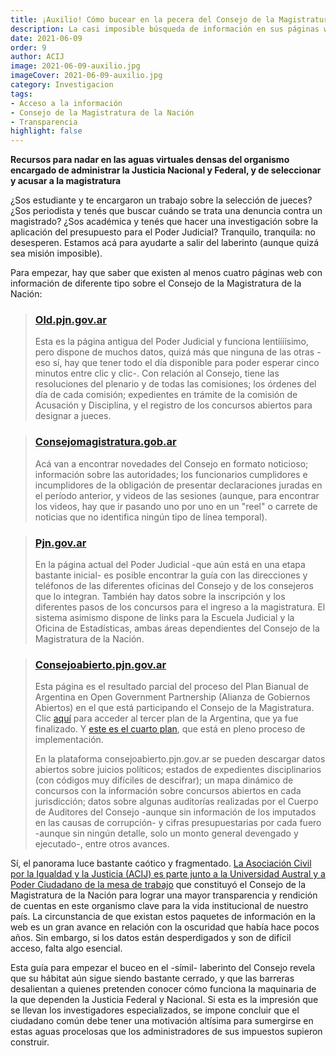 ```yaml
---
title: ¡Auxilio! Cómo bucear en la pecera del Consejo de la Magistratura
description: La casi imposible búsqueda de información en sus páginas web
date: 2021-06-09
order: 9
author: ACIJ
image: 2021-06-09-auxilio.jpg
imageCover: 2021-06-09-auxilio.jpg
category: Investigacion
tags:
- Acceso a la información
- Consejo de la Magistratura de la Nación
- Transparencia
highlight: false
---
```


**Recursos para nadar en las aguas virtuales densas del organismo encargado de administrar la Justicia Nacional y Federal, y de seleccionar y acusar a la magistratura**

¿Sos estudiante y te encargaron un trabajo sobre la selección de jueces? ¿Sos periodista y tenés que buscar cuándo se trata una denuncia contra un magistrado? ¿Sos académica y tenés que hacer una investigación sobre la aplicación del presupuesto para el Poder Judicial? Tranquilo, tranquila: no desesperen. Estamos acá para ayudarte a salir del laberinto (aunque quizá sea misión imposible).

Para empezar, hay que saber que existen al menos cuatro páginas web con información de diferente tipo sobre el Consejo de la Magistratura de la Nación:

> ### [**Old.pjn.gov.ar**](https://old.pjn.gov.ar/)
> 
> Esta es la página antigua del Poder Judicial y funciona lentíííísimo, pero dispone de muchos datos, quizá más que ninguna de las otras -eso sí, hay que tener todo el día disponible para poder esperar cinco minutos entre clic y clic-. Con relación al Consejo, tiene las resoluciones del plenario y de todas las comisiones; los órdenes del día de cada comisión; expedientes en trámite de la comisión de Acusación y Disciplina, y el registro de los concursos abiertos para designar a jueces.

> ### [**Consejomagistratura.gob.ar**](http://consejomagistratura.gob.ar/)
> 
> Acá van a encontrar novedades del Consejo en formato noticioso; información sobre las autoridades; los funcionarios cumplidores e incumplidores de la obligación de presentar declaraciones juradas en el período anterior, y videos de las sesiones (aunque, para encontrar los videos, hay que ir pasando uno por uno en un "reel" o carrete de noticias que no identifica ningún tipo de línea temporal).

> ### [**Pjn.gov.ar**](https://pjn.gov.ar/)
> 
> En la página actual del Poder Judicial -que aún está en una etapa bastante inicial- es posible encontrar la guía con las direcciones y teléfonos de las diferentes oficinas del Consejo y de los consejeros que lo integran. También hay datos sobre la inscripción y los diferentes pasos de los concursos para el ingreso a la magistratura. El sistema asimismo dispone de links para la Escuela Judicial y la Oficina de Estadísticas, ambas áreas dependientes del Consejo de la Magistratura de la Nación.

> ### [**Consejoabierto.pjn.gov.ar**](http://consejoabierto.pjn.gov.ar/)
> 
> Esta página es el resultado parcial del proceso del Plan Bianual de Argentina en Open Government Partnership (Alianza de Gobiernos Abiertos) en el que está participando el Consejo de la Magistratura. Clic [aquí](https://drive.google.com/file/d/0B6plaXO3RncLQkxkZ01UX2pGUjQ/view) para acceder al tercer plan de la Argentina, que ya fue finalizado. Y [este es el cuarto plan](https://www.argentina.gob.ar/jefatura/innovacion-publica/plangobiernoabierto), que está en pleno proceso de implementación.
> 
> En la plataforma consejoabierto.pjn.gov.ar se pueden descargar datos abiertos sobre juicios políticos; estados de expedientes disciplinarios (con códigos muy difíciles de descifrar); un mapa dinámico de concursos con la información sobre concursos abiertos en cada jurisdicción; datos sobre algunas auditorías realizadas por el Cuerpo de Auditores del Consejo -aunque sin información de los imputados en las causas de corrupción- y cifras presupuestarias por cada fuero -aunque sin ningún detalle, solo un monto general devengado y ejecutado-, entre otros avances.

Sí, el panorama luce bastante caótico y fragmentado. [La Asociación Civil por la Igualdad y la Justicia (ACIJ) es parte junto a la Universidad Austral y a Poder Ciudadano de la mesa de trabajo](https://www.opengovpartnership.org/members/argentina/commitments/AR0035/) que constituyó el Consejo de la Magistratura de la Nación para lograr una mayor transparencia y rendición de cuentas en este organismo clave para la vida institucional de nuestro país. La circunstancia de que existan estos paquetes de información en la web es un gran avance en relación con la oscuridad que había hace pocos años. Sin embargo, si los datos están desperdigados y son de difícil acceso, falta algo esencial.

Esta guía para empezar el buceo en el -símil- laberinto del Consejo revela que su hábitat aún sigue siendo bastante cerrado, y que las barreras desalientan a quienes pretenden conocer cómo funciona la maquinaria de la que dependen la Justicia Federal y Nacional. Si esta es la impresión que se llevan los investigadores especializados, se impone concluir que el ciudadano común debe tener una motivación altísima para sumergirse en estas aguas procelosas que los administradores de sus impuestos supieron construir.